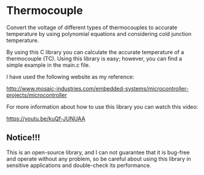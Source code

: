 # Thermocouple

Convert the voltage of different types of thermocouples to accurate temperature by using polynomial equations and considering cold junction temperature.

By using this C library you can calculate the accurate temperature of a thermocouple (TC). Using this library is easy; however, you can find a simple example in the main.c file.

I have used the following website as my reference:

http://www.mosaic-industries.com/embedded-systems/microcontroller-projects/microcontroller

For more information about how to use this library you can watch this video:

https://youtu.be/kuQf-JUNUAA

## Notice!!!

This is an open-source library, and I can not guarantee that it is bug-free and operate without any problem, so be careful about using this library in sensitive applications and double-check its performance.
